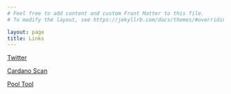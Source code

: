 ```yaml
---
# Feel free to add content and custom Front Matter to this file.
# To modify the layout, see https://jekyllrb.com/docs/themes/#overriding-theme-defaults

layout: page
title: Links
---
```


[Twitter](https://twitter.com/DRDRCardanoPool)

[Cardano Scan](https://cardanoscan.io/pool/0084f4fee5502c87ee5c4f5c592856f2bfb6269355b9d87ed549e551) 

[Pool Tool](https://pooltool.io/pool/0084f4fee5502c87ee5c4f5c592856f2bfb6269355b9d87ed549e551/epochs)